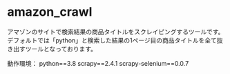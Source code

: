 # amazon_crawl
アマゾンのサイトで検索結果の商品タイトルをスクレイピングするツールです。
デフォルトでは「python」と検索した結果の1ページ目の商品タイトルを全て抜き出すツールとなっております。

動作環境：
python==3.8
scrapy==2.4.1
scrapy-selenium==0.0.7
